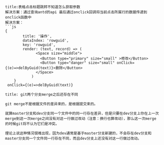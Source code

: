 ```ad-question
title:表格点击标题跳转不知道怎么获取参数
解决方案：通过查询antd的api 最后通过onclick回调将当前点击所属行的数据传递到onclick函数中
解决方案：
```js
{
		title: '操作',
		dataIndex: 'rowguid',
		key: 'rowguid',
	    render: (text, record) => (
		      <Space size="middle">
		        <Button type="primary" size="small" >修改</Button>
		        <Button type="danger" size="small" onClick={(e)=>delByGuid(text)}>删除</Button>
		      </Space>
			)
	}
 onClick={(e)=>delByGuid(text)} 
```
	 

```ad-question
title: git两个分支merge之后还存在不同

git merge不是根据文件的差异来的，是根据提交来的。

就算master分支和dev分支同一个文件中的同一行存在差异，但是只要在dev分支上你在上一次merge到这一次merge之间没有对这一行做过改动（注意：换行也算改动），那么这一次merge的时候git将不认为它们是冲突。

理论上说这种情况很难出现，因为dev通常是基于master分支新建的，不会存在dev分支和master分支同一个文件同一行存在不同，而且dev分支上还没有对这一行做过改动。
```